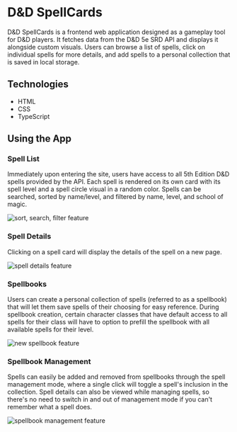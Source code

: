 # D&D SpellCards

D&D SpellCards is a frontend web application designed as a gameplay tool for D&D players. It fetches data from the D&D 5e SRD API and displays it alongside custom visuals. Users can browse a list of spells, click on individual spells for more details, and add spells to a personal collection that is saved in local storage.

## Technologies

- HTML
- CSS
- TypeScript

## Using the App

### Spell List

Immediately upon entering the site, users have access to all 5th Edition D&D spells provided by the API. Each spell is rendered on its own card with its spell level and a spell circle visual in a random color. Spells can be searched, sorted by name/level, and filtered by name, level, and school of magic.

![sort, search, filter feature](https://github.com/user-attachments/assets/21a5ae9a-5aff-4732-9dac-c7e9fa7777d1)

### Spell Details

Clicking on a spell card will display the details of the spell on a new page.

![spell details feature](https://github.com/user-attachments/assets/eb6caba3-ddda-48ec-b05f-6702b8448acb)

### Spellbooks

Users can create a personal collection of spells (referred to as a spellbook) that will let them save spells of their choosing for easy reference. During spellbook creation, certain character classes that have default access to all spells for their class will have to option to prefill the spellbook with all available spells for their level.

![new spellbook feature](https://github.com/user-attachments/assets/651181b4-db93-4446-97dc-b0f2490eb552)

### Spellbook Management

Spells can easily be added and removed from spellbooks through the spell management mode, where a single click will toggle a spell's inclusion in the collection. Spell details can also be viewed while managing spells, so there's no need to switch in and out of management mode if you can't remember what a spell does.

![spellbook management feature](https://github.com/user-attachments/assets/d245cc68-0bb6-4c5f-8d7f-7f08a99289ab)
